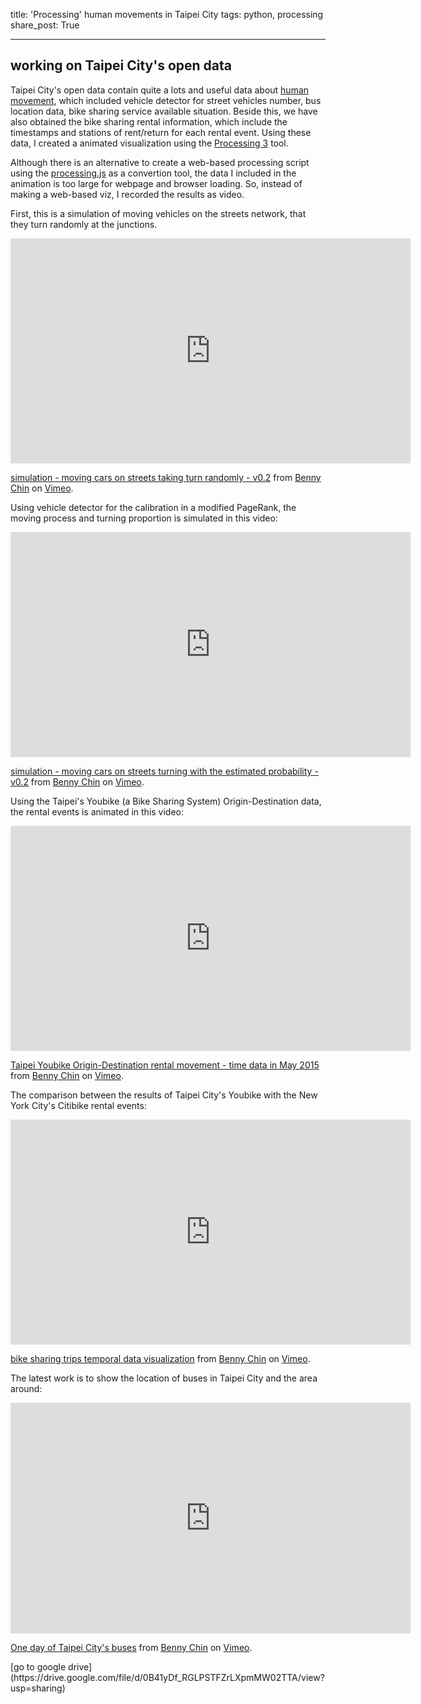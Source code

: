 title: 'Processing' human movements in Taipei City
tags: python, processing
share_post: True

---

working on Taipei City's open data 
---
Taipei City's open data contain quite a lots and useful data about [human movement](https://taipeicity.github.io/traffic_realtime/), which included vehicle detector for street vehicles number, bus location data, bike sharing service available situation. 
Beside this, we have also obtained the bike sharing rental information, which include the timestamps and stations of rent/return for each rental event. 
Using these data, I created a animated visualization using the [Processing 3](https://processing.org/) tool.

Although there is an alternative to create a web-based processing script using the [processing.js](http://processingjs.org/) as a convertion tool, the data I included in the animation is too large for webpage and browser loading. 
So, instead of making a web-based viz, I recorded the results as video.

First, this is a simulation of moving vehicles on the streets network, that they turn randomly at the junctions.
<iframe src="https://player.vimeo.com/video/168713881" width="640" height="360" frameborder="0" webkitallowfullscreen mozallowfullscreen allowfullscreen></iframe>
<p><a href="https://vimeo.com/168713881">simulation - moving cars on streets taking turn randomly - v0.2</a> from <a href="https://vimeo.com/user11082431">Benny Chin</a> on <a href="https://vimeo.com">Vimeo</a>.</p>

Using vehicle detector for the calibration in a modified PageRank, the moving process and turning proportion is simulated in this video:   
<iframe src="https://player.vimeo.com/video/168714357" width="640" height="360" frameborder="0" webkitallowfullscreen mozallowfullscreen allowfullscreen></iframe>
<p><a href="https://vimeo.com/168714357">simulation - moving cars on streets turning with the estimated probability - v0.2</a> from <a href="https://vimeo.com/user11082431">Benny Chin</a> on <a href="https://vimeo.com">Vimeo</a>.</p>

Using the Taipei's Youbike (a Bike Sharing System) Origin-Destination data, the rental events is animated in this video:
<iframe src="https://player.vimeo.com/video/172241655" width="640" height="360" frameborder="0" webkitallowfullscreen mozallowfullscreen allowfullscreen></iframe>
<p><a href="https://vimeo.com/172241655">Taipei Youbike Origin-Destination rental movement - time data in May 2015</a> from <a href="https://vimeo.com/user11082431">Benny Chin</a> on <a href="https://vimeo.com">Vimeo</a>.</p>

The comparison between the results of Taipei City's Youbike with the New York City's Citibike rental events:
<iframe src="https://player.vimeo.com/video/172311955" width="640" height="360" frameborder="0" webkitallowfullscreen mozallowfullscreen allowfullscreen></iframe>
<p><a href="https://vimeo.com/172311955">bike sharing trips temporal data visualization</a> from <a href="https://vimeo.com/user11082431">Benny Chin</a> on <a href="https://vimeo.com">Vimeo</a>.</p>

The latest work is to show the location of buses in Taipei City and the area around:
<iframe src="https://player.vimeo.com/video/174331241" width="640" height="369" frameborder="0" webkitallowfullscreen mozallowfullscreen allowfullscreen></iframe>
<p><a href="https://vimeo.com/174331241">One day of Taipei City&#039;s buses</a> from <a href="https://vimeo.com/user11082431">Benny Chin</a> on <a href="https://vimeo.com">Vimeo</a>.</p>
[go to google drive](https://drive.google.com/file/d/0B41yDf_RGLPSTFZrLXpmMW02TTA/view?usp=sharing)

